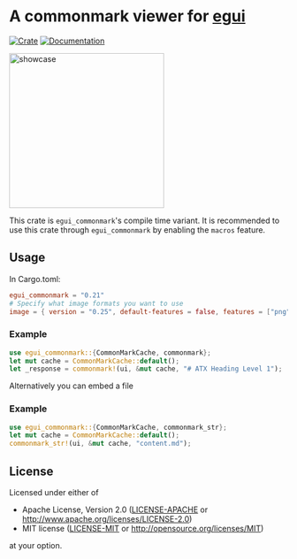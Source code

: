 # A commonmark viewer for [egui](https://github.com/emilk/egui)

[![Crate](https://img.shields.io/crates/v/egui_commonmark_macros.svg)](https://crates.io/crates/egui_commonmark_macros)
[![Documentation](https://docs.rs/egui_commonmark_macros/badge.svg)](https://docs.rs/egui_commonmark_macros)

<img src="https://raw.githubusercontent.com/lampsitter/egui_commonmark/master/assets/example-v3.png" alt="showcase" width=280/>

This crate is `egui_commonmark`'s compile time variant. It is recommended to use
this crate through `egui_commonmark` by enabling the `macros` feature.


## Usage

In Cargo.toml:

```toml
egui_commonmark = "0.21"
# Specify what image formats you want to use
image = { version = "0.25", default-features = false, features = ["png"] }
```

### Example

```rust
use egui_commonmark::{CommonMarkCache, commonmark};
let mut cache = CommonMarkCache::default();
let _response = commonmark!(ui, &mut cache, "# ATX Heading Level 1");
```

Alternatively you can embed a file

### Example

```rust
use egui_commonmark::{CommonMarkCache, commonmark_str};
let mut cache = CommonMarkCache::default();
commonmark_str!(ui, &mut cache, "content.md");
```

## License

Licensed under either of

 * Apache License, Version 2.0 ([LICENSE-APACHE](LICENSE-APACHE) or http://www.apache.org/licenses/LICENSE-2.0)
 * MIT license ([LICENSE-MIT](LICENSE-MIT) or http://opensource.org/licenses/MIT)

at your option.
